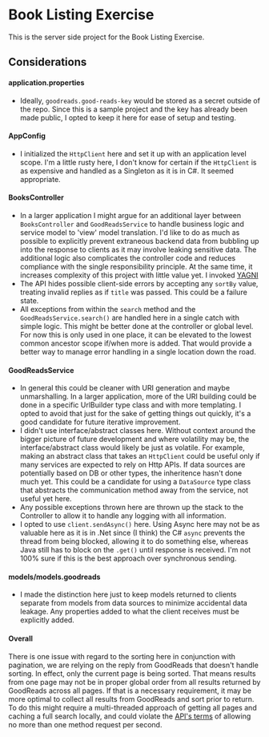 # Book Listing Exercise
This is the server side project for the Book Listing Exercise.

## Considerations
#### application.properties
 - Ideally, `goodreads.good-reads-key` would be stored as a secret outside of the repo. Since this is a sample project and the key has already been made public, I opted to keep it here for ease of setup and testing.
#### AppConfig
 - I initialized the `HttpClient` here and set it up with an application level scope. I'm a little rusty here, I don't know for certain if the `HttpClient` is as expensive and handled as a Singleton as it is in C#. It seemed appropriate.
 
#### BooksController
 - In a larger application I might argue for an additional layer between `BooksController` and `GoodReadsService` to handle business logic and service model to 'view' model translation.
 I'd like to do as much as possible to explicitly prevent extraneous backend data from bubbling up into the response to clients as it may involve leaking sensitive data. 
 The additional logic also complicates the controller code and reduces compliance with the single responsibility principle. At the same time, it increases complexity of this project with little value yet. I invoked [YAGNI](https://martinfowler.com/bliki/Yagni.html)
 - The API hides possible client-side errors by accepting any `sortBy` value, treating invalid replies as if `title` was passed. This could be a failure state.
 - All exceptions from within the `search` method and the `GoodReadsService.search()` are handled here in a single catch with simple logic. This might be better done at the controller or global level. For now this is only used in one place, it can be elevated to the lowest common ancestor scope if/when more is added.
 That would provide a better way to manage error handling in a single location down the road.

#### GoodReadsService
 - In general this could be cleaner with URI generation and maybe unmarshalling. In a larger application, more of the URI building could be done in a specific UrlBuilder type class and with more templating.
 I opted to avoid that just for the sake of getting things out quickly, it's a good candidate for future iterative improvement.
 - I didn't use interface/abstract classes here. Without context around the bigger picture of future development and where volatility may be, the interface/abstract class would likely be just as volatile. 
 For example, making an abstract class that takes an `HttpClient` could be useful only if many services are expected to rely on Http APIs. If data sources are potentially based on DB or other types, the inheritence hasn't done much yet.
 This could be a candidate for using a `DataSource` type class that abstracts the communication method away from the service, not useful yet here.
 - Any possible exceptions thrown here are thrown up the stack to the Controller to allow it to handle any logging with all information.
 - I opted to use `client.sendAsync()` here. Using Async here may not be as valuable here as it is in .Net since (I think) the C# `async` prevents the thread from being blocked, allowing it to do something else, whereas Java still has to block on the `.get()` until response is received. I'm not 100% sure if this is the best approach over synchronous sending. 
 
 #### models/models.goodreads
  - I made the distinction here just to keep models returned to clients separate from models from data sources to minimize accidental data leakage. Any properties added to what the client receives must be explicitly added.
  
 #### Overall
 There is one issue with regard to the sorting here in conjunction with pagination, we are relying on the reply from GoodReads that doesn't handle sorting.
 In effect, only the current page is being sorted. That means results from one page may not be in proper global order from all results returned by GoodReads across all pages.
 If that is a necessary requirement, it may be more optimal to collect all results from GoodReads and sort prior to return. 
 To do this might require a multi-threaded approach of getting all pages and caching a full search locally, and could violate the [API's terms](https://www.goodreads.com/api/terms) of allowing no more than one method request per second.

